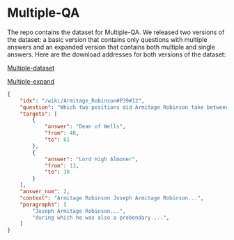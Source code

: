 # Multiple-QA
The repo contains the dataset for Multiple-QA. We released two versions of the dataset: a basic version that contains only questions with multiple answers and an expanded version that contains both multiple and single answers. Here are the download addresses for both versions of the dataset:

[Multiple-dataset](https://drive.google.com/file/d/1L59s5zDGph4vvwDrT2PXhWQwBuxJ_rol/view?usp=drive_link)

[Multiple-expand](https://drive.google.com/file/d/1lUT8A83CMH0TrDWe28VNhLNXXr4pvA61/view?usp=drive_link)

```JSON
{
    "idx": "/wiki/Armitage_Robinson#P39#12",
    "question": "Which two positions did Armitage Robinson take between Dec 1929 and Jun 1930?",
    "targets": [
        {
            "answer": "Dean of Wells",
            "from": 48,
            "to": 61
        },
        {
            "answer": "Lord High Almoner",
            "from": 13,
            "to": 30
        }
    ],
    "answer_num": 2,
    "context": "Armitage Robinson Joseph Armitage Robinson...",
    "paragraphs": [
        "Joseph Armitage Robinson...",
        "during which he was also a prebendary ...",
    ]
}
```
